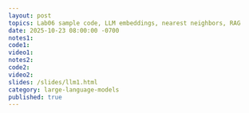 ```yaml
---
layout: post
topics: Lab06 sample code, LLM embeddings, nearest neighbors, RAG
date: 2025-10-23 08:00:00 -0700
notes1: 
code1: 
video1: 
notes2: 
code2: 
video2: 
slides: /slides/llm1.html
category: large-language-models
published: true
---
```

